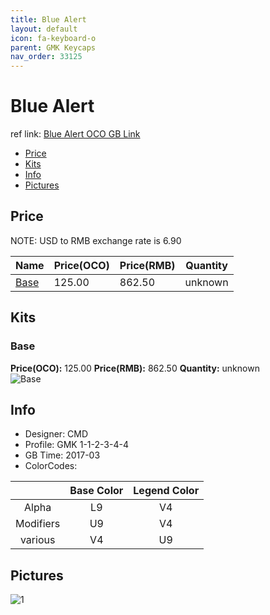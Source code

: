 ```yaml
---
title: Blue Alert
layout: default
icon: fa-keyboard-o
parent: GMK Keycaps
nav_order: 33125
---
```


# Blue Alert

ref link: [Blue Alert OCO GB Link](https://www.originativeco.com/products/blue-alert)

* [Price](#price)
* [Kits](#kits)
* [Info](#info)
* [Pictures](#pictures)


## Price  
NOTE: USD to RMB exchange rate is 6.90

| Name          | Price(OCO)    |  Price(RMB) | Quantity |
| ------------- | ------------ |  ---------- | -------- |
|[Base](#base)|125.00|862.50|unknown|


## Kits
### Base
**Price(OCO):** 125.00    **Price(RMB):** 862.50    **Quantity:** unknown  
<img src="{{ 'assets/images/gmk-keycaps/bluealert/kits_pics/base.png' | relative_url }}" alt="Base" class="image featured">


## Info
* Designer: CMD
* Profile: GMK 1-1-2-3-4-4
* GB Time: 2017-03
* ColorCodes:  

| |Base Color     | Legend Color
| :-------------: | :-------------: | :------------:
|Alpha|L9|V4
|Modifiers|U9|V4
|various|V4|U9


## Pictures
<img src="{{ 'assets/images/gmk-keycaps/bluealert/rendering_pics/1.jpg' | relative_url }}" alt="1" class="image featured">
